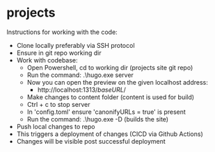 # projects
Instructions for working with the code:
- Clone locally preferably via SSH protocol
- Ensure in git repo working dir
- Work with codebase:
    - Open Powershell, cd to working dir (projects site git repo)
    - Run the command: .\hugo.exe server
    - Now you can open the preview on the given localhost address:
        - http://localhost:1313/*baseURL*/
    - Make changes to content folder (content is used for build)
    - Ctrl + c to stop server	
    - In 'config.toml' ensure 'canonifyURLs = true' is present
    - Run the command: .\hugo.exe -D (builds the site)
- Push local changes to repo
- This triggers a deployment of changes (CICD via Github Actions)
- Changes will be visible post successful deployment
